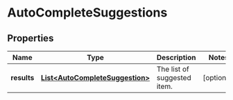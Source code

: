 # AutoCompleteSuggestions

## Properties
Name | Type | Description | Notes
------------ | ------------- | ------------- | -------------
**results** | [**List&lt;AutoCompleteSuggestion&gt;**](AutoCompleteSuggestion.md) | The list of suggested item. |  [optional]
